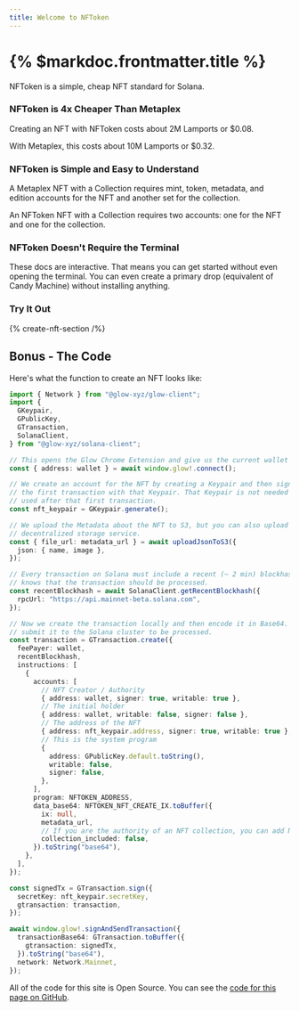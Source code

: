 ```yaml
---
title: Welcome to NFToken
---
```


# {% $markdoc.frontmatter.title %}

NFToken is a simple, cheap NFT standard for Solana.

### NFToken is 4x Cheaper Than Metaplex

Creating an NFT with NFToken costs about 2M Lamports or $0.08.

With Metaplex, this costs about 10M Lamports or $0.32.

### NFToken is Simple and Easy to Understand

A Metaplex NFT with a Collection requires mint, token, metadata, and edition accounts for the NFT and another set for the collection.

An NFToken NFT with a Collection requires two accounts: one for the NFT and one for the collection.

### NFToken Doesn't Require the Terminal

These docs are interactive. That means you can get started without even opening the terminal. You can even create a primary drop (equivalent of Candy Machine) without installing anything.

### Try It Out

{% create-nft-section /%}

## Bonus - The Code

Here's what the function to create an NFT looks like:

```ts
import { Network } from "@glow-xyz/glow-client";
import {
  GKeypair,
  GPublicKey,
  GTransaction,
  SolanaClient,
} from "@glow-xyz/solana-client";

// This opens the Glow Chrome Extension and give us the current wallet
const { address: wallet } = await window.glow!.connect();

// We create an account for the NFT by creating a Keypair and then signing
// the first transaction with that Keypair. That Keypair is not needed and cannot be
// used after that first transaction.
const nft_keypair = GKeypair.generate();

// We upload the Metadata about the NFT to S3, but you can also upload it to your own
// decentralized storage service.
const { file_url: metadata_url } = await uploadJsonToS3({
  json: { name, image },
});

// Every transaction on Solana must include a recent (~ 2 min) blockhash so that the cluster
// knows that the transaction should be processed.
const recentBlockhash = await SolanaClient.getRecentBlockhash({
  rpcUrl: "https://api.mainnet-beta.solana.com",
});

// Now we create the transaction locally and then encode it in Base64. Once it's in Base64, we can
// submit it to the Solana cluster to be processed.
const transaction = GTransaction.create({
  feePayer: wallet,
  recentBlockhash,
  instructions: [
    {
      accounts: [
        // NFT Creator / Authority
        { address: wallet, signer: true, writable: true },
        // The initial holder
        { address: wallet, writable: false, signer: false },
        // The address of the NFT
        { address: nft_keypair.address, signer: true, writable: true },
        // This is the system program
        {
          address: GPublicKey.default.toString(),
          writable: false,
          signer: false,
        },
      ],
      program: NFTOKEN_ADDRESS,
      data_base64: NFTOKEN_NFT_CREATE_IX.toBuffer({
        ix: null,
        metadata_url,
        // If you are the authority of an NFT collection, you can add NFTs to the collection.
        collection_included: false,
      }).toString("base64"),
    },
  ],
});

const signedTx = GTransaction.sign({
  secretKey: nft_keypair.secretKey,
  gtransaction: transaction,
});

await window.glow!.signAndSendTransaction({
  transactionBase64: GTransaction.toBuffer({
    gtransaction: signedTx,
  }).toString("base64"),
  network: Network.Mainnet,
});
```

All of the code for this site is Open Source. You can see the [code for this page on GitHub](https://github.com/glow-xyz/nftoken/blob/master/docs/components/CreateNftSection.tsx).
